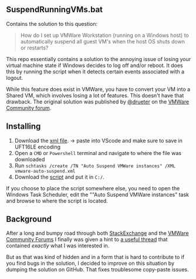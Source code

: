 SuspendRunningVMs.bat
--------------------------------------
Contains the solution to this question:
> How do I set up VMWare Workstation (running on a Windows host) to 
> automatically suspend all guest VM's when the host OS shuts down or restarts?

This repo essentially contains a solution to the annoying
issue of losing your virtual machine state if Windows decides to log off 
and/or reboot. It does this by running the script when it detects certain
events associated with a logout.

While this feature does exist in VMWare, you have to convert your VM into
a Shared VM, which involves losing a lot of features. This doesn't have 
that drawback. The original solution was published by [@drueter](https://github.com/DavidRueter) on the 
[VMWare Community forum][vmware].

## Installing

1. Download the [xml file][xml].  -> paste into VScode and make sure to save in UFT16LE encoding
1. Open a `CMD` or `Powershell` terminal and navigate to where the file was downloaded 
1. Run `schtasks /create /TN "Auto Suspend VMWare instances" /XML vmware-auto-suspend.xml`
1. Download the [script][script] and put it in `C:/`.

If you choose to place the script somewhere else, you need to open the Windows Task Scheduler, edit the ""Auto Suspend VMWare instances" task and browse to where the script is located.

## Background
After a long and bumpy road through both [StackExchange][superuser] and the 
[VMWare Community Forums](https://communities.vmware.com/thread/618322) I 
finally was given a hint to [a useful thread][vmware] that contained
_exactly_ what I was interested in. 

But as that was kind of hidden and in a form that is hard to contribute to
if you find bugs in the solution, I decided to improve on this situation
by dumping the solution on GitHub. That fixes troublesome copy-paste
issues.

[vmware]: https://communities.vmware.com/thread/570079 "VMWare Community Post with original solution"
[superuser]: https://superuser.com/questions/1482205/auto-snapshot-or-suspend-on-host-power-off-or-log-off "My StackExchange question"
[script]: https://raw.githubusercontent.com/fatso83/vmware-auto-suspend/master/SuspendRunningVMs.bat
[xml]: https://raw.githubusercontent.com/fatso83/vmware-auto-suspend/master/vmware-auto-suspend.xml
